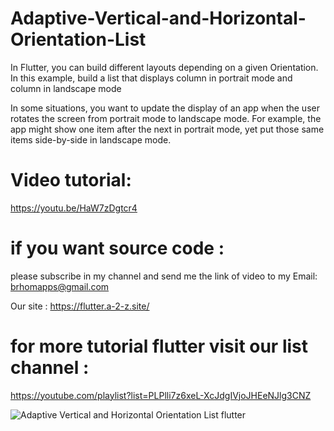 # Adaptive-Vertical-and-Horizontal-Orientation-List
 In Flutter, you can build different layouts depending on a given Orientation. In this example, build a list that displays column in portrait mode and column in landscape mode


In some situations, you want to update the display of an app when the user rotates the screen from portrait mode to landscape mode. For example, the app might show one item after the next in portrait mode, yet put those same items side-by-side in landscape mode.

# Video tutorial:
https://youtu.be/HaW7zDgtcr4

# if you want source code :
please subscribe in my channel and send me the link of video to my Email:
brhomapps@gmail.com

Our site :
https://flutter.a-2-z.site/

# for more tutorial flutter visit our list channel :
https://youtube.com/playlist?list=PLPlli7z6xeL-XcJdgIVjoJHEeNJlg3CNZ

![Adaptive Vertical and Horizontal Orientation List flutter](https://user-images.githubusercontent.com/69330783/199576779-c8881949-77bb-4610-887e-6b2d7321b1b1.png)
